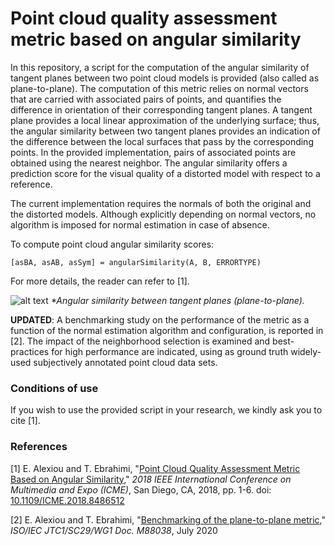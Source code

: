 

# Point cloud quality assessment metric based on angular similarity


In this repository, a script for the computation of the angular similarity of tangent planes between two point cloud models is provided (also called as plane-to-plane). The computation of this metric relies on normal vectors that are carried with associated pairs of points, and quantifies the difference in orientation of their corresponding tangent planes. A tangent plane provides a local linear approximation of the underlying surface; thus, the angular similarity between two tangent planes provides an indication of the difference between the local surfaces that pass by the corresponding points. In the provided implementation, pairs of associated points are obtained using the nearest neighbor. The angular similarity offers a prediction score for the visual quality of a distorted model with respect to a reference.

The current implementation requires the normals of both the original and the distorted models. Although explicitly depending on normal vectors, no algorithm is imposed for normal estimation in case of absence.

To compute point cloud angular similarity scores:

`[asBA, asAB, asSym] = angularSimilarity(A, B, ERRORTYPE)`

For more details, the reader can refer to [1].  

![alt text](/docs/plane_to_plane.png)
*\*Angular similarity between tangent planes (plane-to-plane).*

**UPDATED**: A benchmarking study on the performance of the metric as a function of the normal estimation algorithm and configuration, is reported in [2]. The impact of the neighborhood selection is examined and best-practices for high performance are indicated, using as ground truth widely-used subjectively annotated point cloud data sets.

### Conditions of use

If you wish to use the provided script in your research, we kindly ask you to cite [1].


### References

[1] E. Alexiou and T. Ebrahimi, "[Point Cloud Quality Assessment Metric Based on Angular Similarity](https://infoscience.epfl.ch/record/254987)," *2018 IEEE International Conference on Multimedia and Expo (ICME)*, San Diego, CA, 2018, pp. 1-6. doi: [10.1109/ICME.2018.8486512](https://doi.org/10.1109/ICME.2018.8486512)

[2] E. Alexiou and T. Ebrahimi, "[Benchmarking of the plane-to-plane metric](https://infoscience.epfl.ch/record/278961)," *ISO/IEC JTC1/SC29/WG1 Doc. M88038*, July 2020
